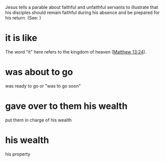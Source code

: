 Jesus tells a parable about faithful and unfaithful servants to illustrate that his disciples should remain faithful during his absence and be prepared for his return. (See: )

# it is like
The word "it" here refers to the kingdom of heaven ([Matthew 13:24](../13/24.md)).

# was about to go
was ready to go or "was to go soon"

# gave over to them his wealth
put them in charge of his wealth

# his wealth
his property